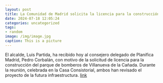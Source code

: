 ```yaml
---
layout: post
title: La Comunidad de Madrid solicita la licencia para la construcción del Parque de Bomberos
date: 2024-07-18 12:05:24
categories: uncategorized
tags:
- random
image: /img/image.jpg
caption: This is a picture
---
```

El alcalde, Luis Partida, ha recibido hoy al consejero delegado de Planifica Madrid, Pedro Corbalán, con motivo de la solicitud de licencia para la construcción del parque de bomberos de Villanueva de la Cañada. Durante la reunión, celebrada en la Casa Consistorial, ambos han revisado el proyecto de la futura infraestructura.  [link](https://www.ayto-villacanada.es/noticias/la-comunidad-de-madrid-solicita-la-licencia-para-la-construccion-del-parque-de-bomberos/)
